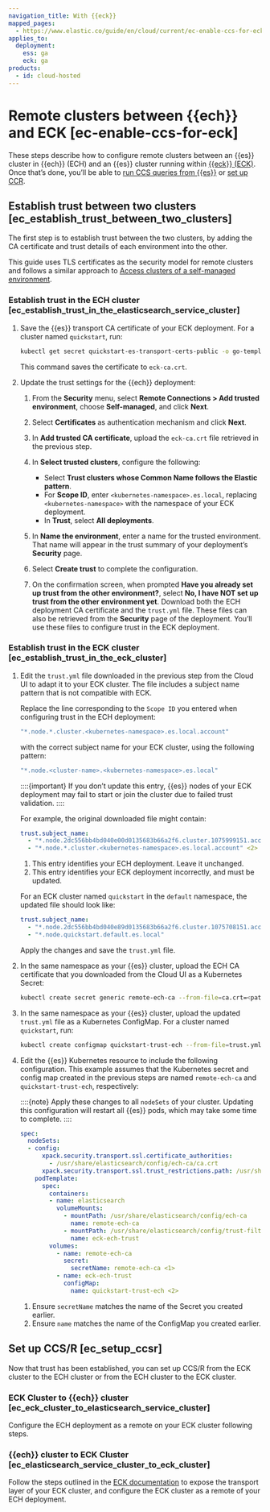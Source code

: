 ```yaml
---
navigation_title: With {{eck}}
mapped_pages:
  - https://www.elastic.co/guide/en/cloud/current/ec-enable-ccs-for-eck.html
applies_to:
  deployment:
    ess: ga
    eck: ga
products:
  - id: cloud-hosted
---
```


# Remote clusters between {{ech}} and ECK [ec-enable-ccs-for-eck]

These steps describe how to configure remote clusters between an {{es}} cluster in {{ech}} (ECH) and an {{es}} cluster running within [{{eck}} (ECK)](/deploy-manage/deploy/cloud-on-k8s.md). Once that’s done, you’ll be able to [run CCS queries from {{es}}](/solutions/search/cross-cluster-search.md) or [set up CCR](/deploy-manage/tools/cross-cluster-replication/set-up-cross-cluster-replication.md).


## Establish trust between two clusters [ec_establish_trust_between_two_clusters]

The first step is to establish trust between the two clusters, by adding the CA certificate and trust details of each environment into the other.

This guide uses TLS certificates as the security model for remote clusters and follows a similar approach to [Access clusters of a self-managed environment](ec-remote-cluster-self-managed.md).

### Establish trust in the ECH cluster [ec_establish_trust_in_the_elasticsearch_service_cluster]

1. Save the {{es}} transport CA certificate of your ECK deployment. For a cluster named `quickstart`, run:

    ```sh
    kubectl get secret quickstart-es-transport-certs-public -o go-template='{{index .data "ca.crt" | base64decode}}' > eck-ca.crt
    ```

    This command saves the certificate to `eck-ca.crt`.

2. Update the trust settings for the {{ech}} deployment:

    1. From the **Security** menu, select **Remote Connections > Add trusted environment**, choose **Self-managed**, and click **Next**.

    2. Select **Certificates** as authentication mechanism and click **Next**.

    3. In **Add trusted CA certificate**, upload the `eck-ca.crt` file retrieved in the previous step.

    4. In **Select trusted clusters**, configure the following:
        * Select **Trust clusters whose Common Name follows the Elastic pattern**.
        * For **Scope ID**, enter `<kubernetes-namespace>.es.local`, replacing `<kubernetes-namespace>` with the namespace of your ECK deployment.
        * In **Trust**, select **All deployments**.

    5. In **Name the environment**, enter a name for the trusted environment. That name will appear in the trust summary of your deployment’s **Security** page.

    6. Select **Create trust** to complete the configuration.

    7. On the confirmation screen, when prompted **Have you already set up trust from the other environment?**, select **No, I have NOT set up trust from the other environment yet**. Download both the ECH deployment CA certificate and the `trust.yml` file. These files can also be retrieved from the **Security** page of the deployment. You’ll use these files to configure trust in the ECK deployment.

### Establish trust in the ECK cluster [ec_establish_trust_in_the_eck_cluster]

1. Edit the `trust.yml` file downloaded in the previous step from the Cloud UI to adapt it to your ECK cluster. The file includes a subject name pattern that is not compatible with ECK.

    Replace the line corresponding to the `Scope ID` you entered when configuring trust in the ECH deployment:

    ```sh
    "*.node.*.cluster.<kubernetes-namespace>.es.local.account"
    ```

    with the correct subject name for your ECK cluster, using the following pattern:

    ```sh
    "*.node.<cluster-name>.<kubernetes-namespace>.es.local"
    ```

    ::::{important}
    If you don’t update this entry, {{es}} nodes of your ECK deployment may fail to start or join the cluster due to failed trust validation.
    ::::

    For example, the original downloaded file might contain:

    ```yaml
    trust.subject_name:
      - "*.node.2dc556bb4bd040e00d0135683b66a2f6.cluster.1075999151.account" <1>
      - "*.node.*.cluster.<kubernetes-namespace>.es.local.account" <2>
    ```
    1. This entry identifies your ECH deployment. Leave it unchanged.
    2. This entry identifies your ECK deployment incorrectly, and must be updated.

    For an ECK cluster named `quickstart` in the `default` namespace, the updated file should look like:

    ```yaml
    trust.subject_name:
      - "*.node.2dc556bb4bd040e89d0135683b66a2f6.cluster.1075708151.account"
      - "*.node.quickstart.default.es.local"
    ```

    Apply the changes and save the `trust.yml` file.

2. In the same namespace as your {{es}} cluster, upload the ECH CA certificate that you downloaded from the Cloud UI as a Kubernetes Secret:

    ```sh
    kubectl create secret generic remote-ech-ca --from-file=ca.crt=<path-to-CA-certificate-file> -n <namespace>
    ```

3. In the same namespace as your {{es}} cluster, upload the updated `trust.yml` file as a Kubernetes ConfigMap. For a cluster named `quickstart`, run:

    ```sh
    kubectl create configmap quickstart-trust-ech --from-file=trust.yml=<path-to-trust.yml> -n <namespace>
    ```

4. Edit the {{es}} Kubernetes resource to include the following configuration. This example assumes that the Kubernetes secret and config map created in the previous steps are named `remote-ech-ca` and `quickstart-trust-ech`, respectively:

    ::::{note}
    Apply these changes to all `nodeSets` of your cluster. Updating this configuration will restart all {{es}} pods, which may take some time to complete.
    ::::

    ```yaml
    spec:
      nodeSets:
      - config:
          xpack.security.transport.ssl.certificate_authorities:
            - /usr/share/elasticsearch/config/ech-ca/ca.crt
          xpack.security.transport.ssl.trust_restrictions.path: /usr/share/elasticsearch/config/trust-filter/trust.yml
        podTemplate:
          spec:
            containers:
            - name: elasticsearch
              volumeMounts:
                - mountPath: /usr/share/elasticsearch/config/ech-ca
                  name: remote-ech-ca
                - mountPath: /usr/share/elasticsearch/config/trust-filter
                  name: eck-ech-trust
            volumes:
              - name: remote-ech-ca
                secret:
                  secretName: remote-ech-ca <1>
              - name: eck-ech-trust
                configMap:
                  name: quickstart-trust-ech <2>
    ```
    1. Ensure `secretName` matches the name of the Secret you created earlier.
    2. Ensure `name` matches the name of the ConfigMap you created earlier.

## Set up CCS/R [ec_setup_ccsr]

Now that trust has been established, you can set up CCS/R from the ECK cluster to the ECH cluster or from the ECH cluster to the ECK cluster.

### ECK Cluster to {{ech}} cluster [ec_eck_cluster_to_elasticsearch_service_cluster]

Configure the ECH deployment as a remote on your ECK cluster following [](ec-remote-cluster-self-managed.md#ec_connect_to_the_remote_cluster_4) steps.

### {{ech}} cluster to ECK Cluster [ec_elasticsearch_service_cluster_to_eck_cluster]

Follow the steps outlined in the [ECK documentation](/deploy-manage/remote-clusters/eck-remote-clusters.md#k8s_configure_the_remote_cluster_connection_through_the_elasticsearch_rest_api) to expose the transport layer of your ECK cluster, and configure the ECK cluster as a remote of your ECH deployment.
